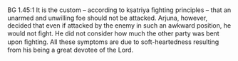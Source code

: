 BG 1.45:1	It is the custom – according to kṣatriya ﬁghting principles – that an unarmed and unwilling foe should not be attacked. Arjuna, however, decided that even if attacked by the enemy in such an awkward position, he would not ﬁght. He did not consider how much the other party was bent upon ﬁghting. All these symptoms are due to soft-heartedness resulting from his being a great devotee of the Lord.